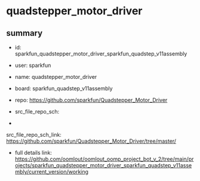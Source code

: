 # quadstepper_motor_driver
 
## summary 
* id: sparkfun_quadstepper_motor_driver_sparkfun_quadstep_v11assembly
* user: sparkfun
* name: quadstepper_motor_driver
* board: sparkfun_quadstep_v11assembly
* repo: https://github.com/sparkfun/Quadstepper_Motor_Driver



* src_file_repo_sch: 
*
 src_file_repo_sch_link: https://github.com/sparkfun/Quadstepper_Motor_Driver/tree/master/
* full details link: https://github.com/oomlout/oomlout_oomp_project_bot_v_2/tree/main/projects/sparkfun_quadstepper_motor_driver_sparkfun_quadstep_v11assembly/current_version/working  






